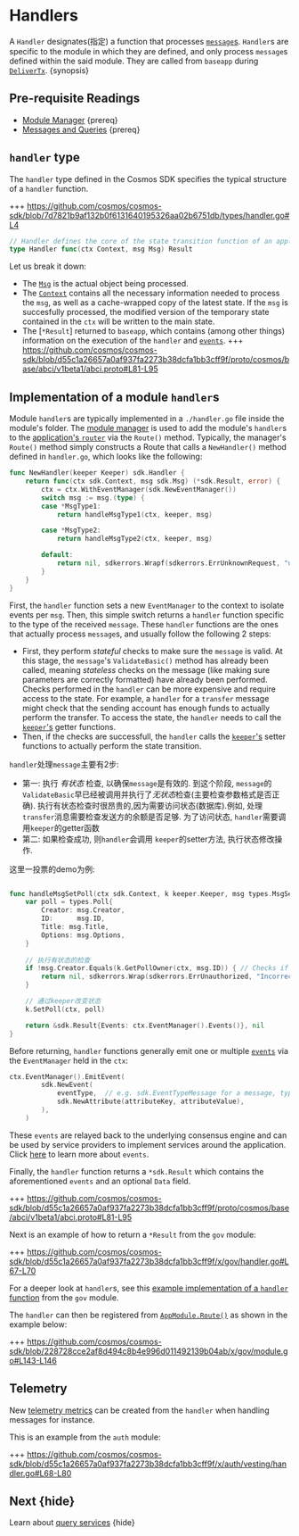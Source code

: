 <!--
order: 4
-->

# Handlers

A `Handler` designates(指定) a function that processes [`message`s](./messages-and-queries.md#messages). `Handler`s are specific to the module in which they are defined, and only process `message`s defined within the said module. They are called from `baseapp` during [`DeliverTx`](../core/baseapp.md#delivertx). {synopsis}

## Pre-requisite Readings

- [Module Manager](./module-manager.md) {prereq}
- [Messages and Queries](./messages-and-queries.md) {prereq}

## `handler` type

The `handler` type defined in the Cosmos SDK specifies the typical structure of a `handler` function.

+++ https://github.com/cosmos/cosmos-sdk/blob/7d7821b9af132b0f6131640195326aa02b6751db/types/handler.go#L4

```go
// Handler defines the core of the state transition function of an application.
type Handler func(ctx Context, msg Msg) Result
```

Let us break it down:

- The [`Msg`](./messages-and-queries.md#messages) is the actual object being processed. 
- The [`Context`](../core/context.md) contains all the necessary information needed to process the `msg`, as well as a cache-wrapped copy of the latest state. If the `msg` is succesfully processed, the modified version of the temporary state contained in the `ctx` will be written to the main state.
- The [`*Result`] returned to `baseapp`, which contains (among other things) information on the execution of the `handler` and [`events`](../core/events.md).
	+++ https://github.com/cosmos/cosmos-sdk/blob/d55c1a26657a0af937fa2273b38dcfa1bb3cff9f/proto/cosmos/base/abci/v1beta1/abci.proto#L81-L95

## Implementation of a module `handler`s

Module `handler`s are typically implemented in a `./handler.go` file inside the module's folder. The
[module manager](./module-manager.md) is used to add the module's `handler`s to the
[application's `router`](../core/baseapp.md#message-routing) via the `Route()` method. Typically,
the manager's `Route()` method simply constructs a Route that calls a `NewHandler()` method defined in `handler.go`,
which looks like the following:

```go
func NewHandler(keeper Keeper) sdk.Handler {
	return func(ctx sdk.Context, msg sdk.Msg) (*sdk.Result, error) {
		ctx = ctx.WithEventManager(sdk.NewEventManager())
		switch msg := msg.(type) {
		case *MsgType1:
			return handleMsgType1(ctx, keeper, msg)

		case *MsgType2:
			return handleMsgType2(ctx, keeper, msg)

		default:
			return nil, sdkerrors.Wrapf(sdkerrors.ErrUnknownRequest, "unrecognized %s message type: %T", ModuleName, msg)
		}
	}
}
```

First, the `handler` function sets a new `EventManager` to the context to isolate events per `msg`.
Then, this simple switch returns a `handler` function specific to the type of the received `message`. These `handler` functions are the ones that actually process `message`s, and usually follow the following 2 steps:

- First, they perform *stateful* checks to make sure the `message` is valid. At this stage, the `message`'s `ValidateBasic()` method has already been called, meaning *stateless* checks on the message (like making sure parameters are correctly formatted) have already been performed. Checks performed in the `handler` can be more expensive and require access to the state. For example, a `handler` for a `transfer` message might check that the sending account has enough funds to actually perform the transfer. To access the state, the `handler` needs to call the [`keeper`'s](./keeper.md) getter functions. 
- Then, if the checks are successfull, the `handler` calls the [`keeper`'s](./keeper.md) setter functions to actually perform the state transition. 


`handler`处理`message`主要有2步:

- 第一: 执行 *有状态* 检查, 以确保`message`是有效的. 到这个阶段, `message`的`ValidateBasic`早已经被调用并执行了*无状态*检查(主要检查参数格式是否正确). 执行有状态检查时很昂贵的,因为需要访问状态(数据库).例如, 处理`transfer`消息需要检查发送方的余额是否足够. 为了访问状态, `handler`需要调用`keeper`的getter函数
- 第二: 如果检查成功, 则`handler`会调用 `keeper`的setter方法, 执行状态修改操作.


这里一投票的demo为例:

```go

func handleMsgSetPoll(ctx sdk.Context, k keeper.Keeper, msg types.MsgSetPoll) (*sdk.Result, error) {
	var poll = types.Poll{
		Creator: msg.Creator,
		ID:      msg.ID,
    	Title: msg.Title,
    	Options: msg.Options,
    }
    
    // 执行有状态的检查
	if !msg.Creator.Equals(k.GetPollOwner(ctx, msg.ID)) { // Checks if the the msg sender is the same as the current owner
		return nil, sdkerrors.Wrap(sdkerrors.ErrUnauthorized, "Incorrect Owner") // If not, throw an error
	}

    // 通过keeper改变状态
	k.SetPoll(ctx, poll)

	return &sdk.Result{Events: ctx.EventManager().Events()}, nil
}

```



Before returning, `handler` functions generally emit one or multiple [`events`](../core/events.md) via the `EventManager` held in the `ctx`:

```go
ctx.EventManager().EmitEvent(
		sdk.NewEvent(
			eventType,  // e.g. sdk.EventTypeMessage for a message, types.CustomEventType for a custom event defined in the module
			sdk.NewAttribute(attributeKey, attributeValue),
		),
    )
```

These `events` are relayed back to the underlying consensus engine and can be used by service providers to implement services around the application. Click [here](../core/events.md) to learn more about `events`. 

Finally, the `handler` function returns a `*sdk.Result` which contains the aforementioned `events` and an optional `Data` field. 

+++ https://github.com/cosmos/cosmos-sdk/blob/d55c1a26657a0af937fa2273b38dcfa1bb3cff9f/proto/cosmos/base/abci/v1beta1/abci.proto#L81-L95

Next is an example of how to return a `*Result` from the `gov` module:

+++ https://github.com/cosmos/cosmos-sdk/blob/d55c1a26657a0af937fa2273b38dcfa1bb3cff9f/x/gov/handler.go#L67-L70

For a deeper look at `handler`s, see this [example implementation of a `handler` function](https://github.com/cosmos/cosmos-sdk/blob/d55c1a26657a0af937fa2273b38dcfa1bb3cff9f/x/gov/handler.go) from the `gov` module.

The `handler` can then be registered from [`AppModule.Route()`](./module-manager.md#appmodule) as shown in the example below:

+++ https://github.com/cosmos/cosmos-sdk/blob/228728cce2af8d494c8b4e996d011492139b04ab/x/gov/module.go#L143-L146

## Telemetry

New [telemetry metrics](../core/telemetry.md) can be created from the `handler` when handling messages for instance. 

This is an example from the `auth` module:

+++ https://github.com/cosmos/cosmos-sdk/blob/d55c1a26657a0af937fa2273b38dcfa1bb3cff9f/x/auth/vesting/handler.go#L68-L80

## Next {hide}

Learn about [query services](./query-services.md) {hide}
